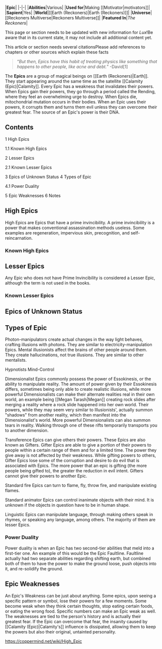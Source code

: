 |**Epic**|
|-|-|
|**Abilities**|Various|
|**Used for**|Making [[Motivator\|motivators]]|
|**Sapient**|Yes|
|**World**|[[Earth (Reckoners)\|Earth (Reckoners)]]|
|**Universe**|[[Reckoners Multiverse\|Reckoners Multiverse]]|
|**Featured In**|*The Reckoners*|

This page or section needs to be updated with new information for *Lux*!Be aware that in its current state, it may not include all additional content yet.

This article or section needs several citationsPlease add references to chapters or other sources which explain these facts
>“*But then, Epics have this habit of treating physics like something that happens to other people, like acne and debt.*”
\-David[1]


The **Epics** are a group of magical beings on [[Earth (Reckoners)\|Earth]]. They start appearing around the same time as the satellite [[Calamity (Epic)\|Calamity]]. Every Epic has a weakness that invalidates their powers. When Epics gain their powers, they go through a period called the Rending, where they feel an overwhelming urge to destroy. When Epics die, mitochondrial mutation occurs in their bodies. When an Epic uses their powers, it corrupts them and turns them evil unless they can overcome their greatest fear. The source of an Epic's power is their DNA.

## Contents

1 High Epics

1.1 Known High Epics


2 Lesser Epics

2.1 Known Lesser Epics


3 Epics of Unknown Status
4 Types of Epic

4.1 Power Duality


5 Epic Weaknesses
6 Notes


## High Epics
High Epics are Epics that have a prime invincibility. A prime invincibility is a power that makes conventional assassination methods useless. Some examples are regeneration, impervious skin, precognition, and self-reincarnation.

### Known High Epics


























## Lesser Epics
Any Epic who does not have Prime Invincibility is considered a Lesser Epic, although the term is not used in the books.

### Known Lesser Epics






















## Epics of Unknown Status


































## Types of Epic


Photon-manipulators create actual changes in the way light behaves, crafting illusions with photons. They are similar to electricity-manipulation Epics.
Mental illusionists affect the brains of other people around them. They create hallucinations, not true illusions. They are similar to other mentalists.

Hypnotists
Mind-Control

Dimensionalist Epics commonly possess the power of Essokinesis, or the ability to manipulate reality. The amount of power given by their Essokinesis differs, sometimes being only able to create realistic illusions, while more powerful Dimensionalists can make their alternate realities real in their own world, an example being [[Megan Tarash\|Megan]] creating rock slides after merging a reality where a rock slide happened into her own world. Their powers, while they may seem very similar to Illusionists', actually summon "shadows" from another reality, which then manifest into the Dimensionalist's world. More powerful Dimensionalists can also summon tears in reality. Walking through one of these rifts temporarily transports you to another dimension.

Transference Epics can give others their powers. These Epics are also known as Gifters. Gifter Epics are able to give a portion of their powers to people within a certain range of them and for a limited time. The power they give away is not affected by their weakness. While gifting powers to others, Gifter Epics lose some of the corruption and desire to do evil that is associated with Epics. The more power that an epic is gifting (the more people being gifted to), the greater the reduction in evil intent. Gifters cannot give their powers to another Epic.


Standard fire Epics can turn to flame, fly, throw fire, and manipulate existing flames.

Standard animator Epics can control inanimate objects with their mind. It is unknown if the objects in question have to be in human shape.

Linguistic Epics can manipulate language, through making others speak in rhymes, or speaking any language, among others. The majority of them are lesser Epics.
### Power Duality
Power duality is when an Epic has two second-tier abilities that meld into a first-tier one. An example of this would be the Epic Faultline. Faultline actually had two separate abilities regarding shifting earth, but combined both of them to have the power to make the ground loose, push objects into it, and re-solidify the ground.

## Epic Weaknesses
An Epic's Weakness can be just about anything. Some epics, upon seeing a specific pattern or symbol, lose their powers for a few moments. Some become weak when they think certain thoughts, stop eating certain foods, or eating the wrong food. Specific numbers can make an Epic weak as well. The weaknesses are tied to the person's history and is actually their greatest fear. If the Epic can overcome that fear, the insanity caused by [[Calamity (Epic)\|Calamity's]] influence is dissipated, allowing them to keep the powers but also their original, untainted personality.



https://coppermind.net/wiki/High_Epic